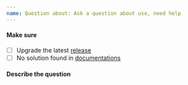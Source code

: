 ```yaml
---
name: Question about: Ask a question about use, need help
---
```


#### Make sure

- [ ] Upgrade the latest [release](https://github.com/fluid-dev/hexo-theme-fluid/releases)
- [ ] No solution found in [documentations](https://hexo.fluid-dev.com/docs/en/)

#### Describe the question

<!-- A clear and concise description of what the question is. -->
